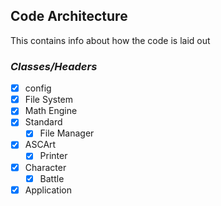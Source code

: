 ## **Code Architecture**

This contains info about how the code is laid out

### _Classes/Headers_

- [X] config
- [X] File System
- [X] Math Engine
- [X] Standard
  - [X] File Manager
- [X] ASCArt
  - [X] Printer
- [X] Character
  - [X] Battle
- [X] Application
